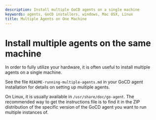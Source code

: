 ```yaml
---
description: Install multiple GoCD agents on a single machine
keywords: agents, GoCD installers, windows, Mac OSX, Linux
title: Multiple Agents on One Machine
---
```



# Install multiple agents on the same machine

In order to fully utilize your hardware, it is often useful to install multiple agents on a single machine.

See the file `README-running-multiple-agents.md` in your GoCD agent installation for details on setting up multiple agents.

On Linux, it is usually available in `/usr/share/doc/go-agent`. The recommended way to get the instructions file is to find it in the ZIP distribution of the specific version of the GoCD agent you want to run multiple instances of.
